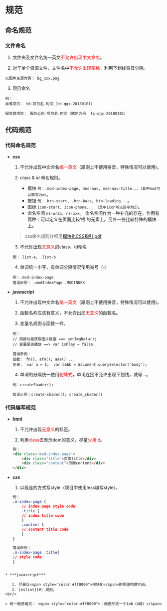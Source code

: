 # 规范 #

## 命名规范 ##

### 文件命名 ###

1. 文件夹及文件名统一英文<span style="color:#ff0000">不允许出现中文命名</span>。

2. 对于单个资源文件，文件名中<span style="color:#ff0000">不允许出现空格</span>，利用下划线将其分隔。

  ```
  以图片资源为例： bg_xxx.png
  ```
3. 项目命名

  ```
  例：
  自有项目： td-项目名-时间（td-qqx-20180101）

  服务商项目： 服务公司-项目名-时间（腾讯为例  tx-qqx-20180101）  
  ```

## 代码规范 ##
### 代码命名规范 ###

* ***css*** 

   1. 不允许出现中文命名<span style="color:#ff0000">统一英文</span>（原则上不使用拼音，特殊情况可以使用)。

   2. class & id 命名规则。
      + 模块  `例：.mod-index-page, mod-nav, mod-nav-title...（其中mod可以简写为m）`。
      + 按钮  `例：.btn-start, .btn-back, btn-loading...`。
      + 图标  `icon-start, icon-phone... （其中icon可以简写为i）`。
      + 命名空间 `ns-wrap, ns-xxx`。
        命名空间作为一种补充的存在，作用有两种：可以定义在页面比较‘根’的元素上。另外一些比较特殊的模块上。
        
     > css命名规则详细见[模块化CSS指引.pdf](模块化CSS指引.pdf)    

   3. 不允许出现<span style="color:#ff0000">无意义</span>的class、id命名
   ```
   例：.list-a, .list-b
   ```
   4. 单词统一小写，有单词分隔情况使用减号（-）
   ```
   例：.mod-index-page
   错误示例： .modIndexPage .MODINDEX
   ```

* ***javascript*** 

   1. 不允许出现中文命名<span style="color:#ff0000">统一英文</span>（原则上不使用拼音，特殊情况可以使用)。
   
   2.  函数名称应该有意义，不允许出现<span style="color:#ff0000">无意义</span>的函数名。
   
   3.  变量名规则与函数一样。
   ```
   例：
   // 函数功能获取图片数据 ==> getImgData();
   // 变量是否播放 ==> var isPlay = false;
   
   错误示例：
   函数： fn(); afn(); aaa() ...
   变量:  var a = 1;  var bbbb = document.querySelector('body');
   ```
   4. 单词的分隔统一使用<span style="color:#ff0000">驼峰式</span>，单词连接不允许出现下划线，减号...。
   ```
   例：createShader();
   
   错误示例：create-shader(); create_shader()
   ```

### 代码编写规范 ###

* ***html*** 

   1. 不允许出现<span style="color:#ff0000">无意义</span>的标签。
   
   2. 利用<span style="color:#ff0000">class</span>去表示dom的意义，尽量<span style="color:#ff0000">少用id</span>。
   ```html
   例：
   <div class='mod-index-page'>
       <div class="title">页面title</div> 
       <div class="content">页面content</div> 
   </div>
   ```
   
* ***css***
   1. 以级连的方式写style（项目中使用less编写style）。
   ```css
   例：
   .m-index-page {
       // index page style code
       .title {
       // index title code
       }
       .content {
       // content title code
       }
   }
   ```

   ```css
   错误示例：
   .m-index-page .title{
   // style code
   }
   ```
```

* ***javascript***

   1. 尽量以<span style="color:#ff0000">模块化</span>的思路构建代码。
   2. [eslint](#) 规则。
<br/>

> 统一缩进格式： <span style="color:#ff0000">：缩进形式一个tab（4格）</span>
```